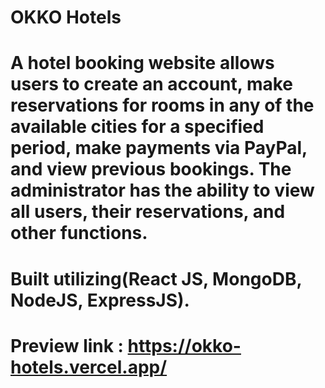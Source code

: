 # OKKO Hotels
# A hotel booking website allows users to create an account, make reservations for rooms in any of the available cities for a specified period, make payments via PayPal, and view previous bookings. The administrator has the ability to view all users, their reservations, and other functions.
# Built utilizing(React JS, MongoDB, NodeJS, ExpressJS).
# Preview link : https://okko-hotels.vercel.app/
